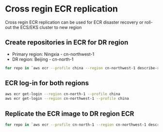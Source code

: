 # Cross regin ECR replication

Cross regin ECR replication can be used for ECR disaster recovery or roll-out the ECS/EKS cluster to new region

## Create repositories in ECR for DR region
- Primary region: Ningxia - cn-northwest-1
- DR region: Beijing - cn-north-1

```bash
for repo in `aws ecr --profile china --region cn-northwest-1 describe-repositories | jq -r 'map(.[] | .repositoryName ) | join(" ")'`; do echo `aws ecr --profile cn-north-1 --region cn-north-1 create-repository --repository-name $repo`;done
```

## ECR log-in for both regions
```bash
aws ecr get-login --region cn-north-1 --profile china
aws ecr get-login --region cn-northwest-1 --profile china
```

## Replicate the ECR image to DR region ECR
```bash
for repo in `aws ecr --profile cn-north-1 --region cn-northwest-1 describe-repositories | jq -r 'map(.[] | .repositoryName ) | join(" ")'`; do for image in `aws ecr --profile cn-north-1 --region cn-northwest-1 list-images --repository-name $repo | jq -r 'map(.[] | .imageTag) | join(" ")'`; do docker pull 876820548815.dkr.ecr.cn-northwest-1.amazonaws.com.cn/$repo:$image; docker tag 876820548815.dkr.ecr.cn-northwest-1.amazonaws.com.cn/$repo:$image 876820548815.dkr.ecr.cn-north-1.amazonaws.com.cn/$repo:$image; docker push 876820548815.dkr.ecr.cn-north-1.amazonaws.com.cn/$repo:$image; done; done
```